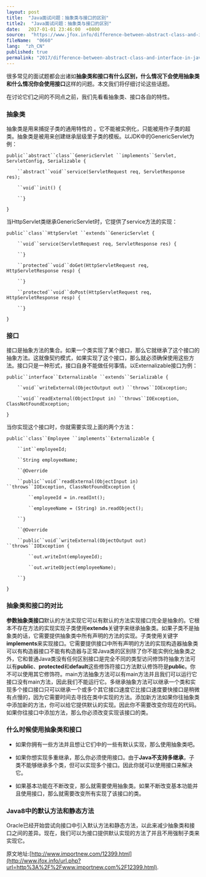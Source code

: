 ```yaml
---
layout: post
title:  "Java面试问题：抽象类与接口的区别"
title2:  "Java面试问题：抽象类与接口的区别"
date:   2017-01-01 23:46:00  +0800
source:  "https://www.jfox.info/difference-between-abstract-class-and-interface-in-java-for-interview.html"
fileName:  "0660"
lang:  "zh_CN"
published: true
permalink: "2017/difference-between-abstract-class-and-interface-in-java-for-interview.html"
---
```




很多常见的面试题都会出诸如**抽象类和接口有什么区别，什么情况下会使用抽象类和什么情况你会使用接口**这样的问题。本文我们将仔细讨论这些话题。

在讨论它们之间的不同点之前，我们先看看抽象类、接口各自的特性。

### 抽象类

抽象类是用来捕捉子类的通用特性的 。它不能被实例化，只能被用作子类的超类。抽象类是被用来创建继承层级里子类的模板。以JDK中的GenericServlet为例：

`public``abstract``class``GenericServlet ``implements``Servlet, ServletConfig, Serializable {`

`    ``abstract``void``service(ServletRequest req, ServletResponse res);`

`    ``void``init() {`

`    ``}`

`}`

当HttpServlet类继承GenericServlet时，它提供了service方法的实现：

`public``class``HttpServlet ``extends``GenericServlet {`

`    ``void``service(ServletRequest req, ServletResponse res) {`

`    ``}`

`    ``protected``void``doGet(HttpServletRequest req, HttpServletResponse resp) {`

`    ``}`

`    ``protected``void``doPost(HttpServletRequest req, HttpServletResponse resp) {`

`    ``}`

`}`

### 接口

接口是抽象方法的集合。如果一个类实现了某个接口，那么它就继承了这个接口的抽象方法。这就像契约模式，如果实现了这个接口，那么就必须确保使用这些方法。接口只是一种形式，接口自身不能做任何事情。以Externalizable接口为例：

`public``interface``Externalizable ``extends``Serializable {`

`    ``void``writeExternal(ObjectOutput out) ``throws``IOException;`

`    ``void``readExternal(ObjectInput in) ``throws``IOException, ClassNotFoundException;`

`}`

当你实现这个接口时，你就需要实现上面的两个方法：

`public``class``Employee ``implements``Externalizable {`

`    ``int``employeeId;`

`    ``String employeeName;`

`    ``@Override`

`    ``public``void``readExternal(ObjectInput in) ``throws``IOException, ClassNotFoundException {`

`        ``employeeId = in.readInt();`

`        ``employeeName = (String) in.readObject();`

`    ``}`

`    ``@Override`

`    ``public``void``writeExternal(ObjectOutput out) ``throws``IOException {`

`        ``out.writeInt(employeeId);`

`        ``out.writeObject(employeeName);`

`    ``}`

`}`

### 抽象类和接口的对比

**参数****抽象类****接口**默认的方法实现它可以有默认的方法实现接口完全是抽象的。它根本不存在方法的实现实现子类使用**extends**关键字来继承抽象类。如果子类不是抽象类的话，它需要提供抽象类中所有声明的方法的实现。子类使用关键字**implements**来实现接口。它需要提供接口中所有声明的方法的实现构造器抽象类可以有构造器接口不能有构造器与正常Java类的区别除了你不能实例化抽象类之外，它和普通Java类没有任何区别接口是完全不同的类型访问修饰符抽象方法可以有**public**、**protected**和**default**这些修饰符接口方法默认修饰符是**public**。你不可以使用其它修饰符。main方法抽象方法可以有main方法并且我们可以运行它接口没有main方法，因此我们不能运行它。多继承抽象方法可以继承一个类和实现多个接口接口只可以继承一个或多个其它接口速度它比接口速度要快接口是稍微有点慢的，因为它需要时间去寻找在类中实现的方法。添加新方法如果你往抽象类中添加新的方法，你可以给它提供默认的实现。因此你不需要改变你现在的代码。如果你往接口中添加方法，那么你必须改变实现该接口的类。

### 什么时候使用抽象类和接口

- 如果你拥有一些方法并且想让它们中的一些有默认实现，那么使用抽象类吧。

- 如果你想实现多重继承，那么你必须使用接口。由于**Java不支持多继承**，子类不能够继承多个类，但可以实现多个接口。因此你就可以使用接口来解决它。

- 如果基本功能在不断改变，那么就需要使用抽象类。如果不断改变基本功能并且使用接口，那么就需要改变所有实现了该接口的类。

### Java8中的默认方法和静态方法

Oracle已经开始尝试向接口中引入默认方法和静态方法，以此来减少抽象类和接口之间的差异。现在，我们可以为接口提供默认实现的方法了并且不用强制子类来实现它。

原文地址:[http://www.importnew.com/12399.html](http://www.jfox.info/url.php?url=http%3A%2F%2Fwww.importnew.com%2F12399.html).
